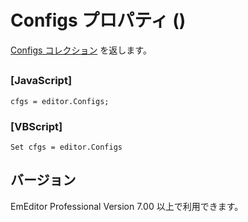 # Configs プロパティ ()

[Configs コレクション](configs) を返します。

## 

### \[JavaScript\]

```
cfgs = editor.Configs;
```

### \[VBScript\]

```
Set cfgs = editor.Configs
```

## バージョン

EmEditor Professional Version 7.00 以上で利用できます。
